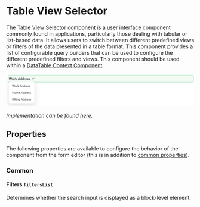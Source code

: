 # Table View Selector

The Table View Selector component is a user interface component commonly found in applications, particularly those dealing with tabular or list-based data. It allows users to switch between different predefined views or filters of the data presented in a table format. This component provides a list of configurable query builders that can be used to configure the different predefined filters and views. This component should be used within a [DataTable Context Component](/docs/front-end-basics/form-components/tables-lists/datatable-context).

![Image](../tables-lists/images/tableSelector2.png)


_Implementation can be found [here](/docs/front-end-basics/how-to-guides/filtering)._

## Properties

The following properties are available to configure the behavior of the component from the form editor (this is in addition to [common properties](/docs/front-end-basics/form-components/common-component-properties)).

### Common

#### **Filters** `filtersList`  
Determines whether the search input is displayed as a block-level element.